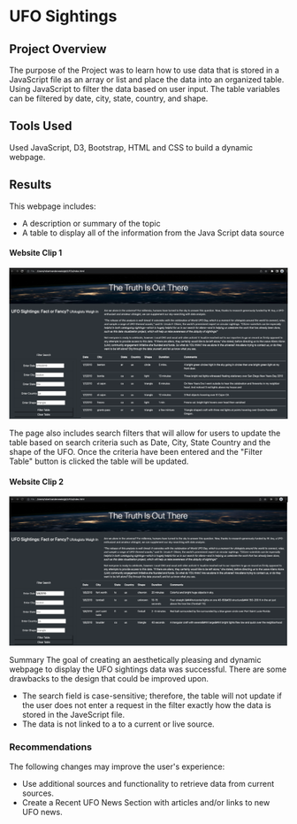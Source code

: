 # UFO Sightings 

## Project Overview
The purpose of the Project was to learn how to use data that is stored in a JavaScript file as an array or list and place the data into an organized table. Using JavaScript to filter the data based on user input. The table variables can be filtered by date, city, state, country, and shape.

## Tools Used

Used JavaScript, D3, Bootstrap, HTML and CSS to build a dynamic webpage.

## Results

This webpage includes:
- A description or summary of the topic
- A table to display all of the information from the Java Script data source


#### Website Clip 1
![image](https://github.com/blueschistrocks/UFOs/blob/72b4583d3283495f355e4903f3aecb5885fb8b1c/static/images/Image-1.png)<br>

The page also includes search filters that will allow for users to update the table based on search criteria such as Date, City, State Country and the shape of the UFO. Once the criteria have been entered and the "Filter Table" button is clicked the table will be updated.  
#### Website Clip 2
![image](https://github.com/blueschistrocks/UFOs/blob/72b4583d3283495f355e4903f3aecb5885fb8b1c/static/images/Image-2.png)<br>


Summary
The goal of creating an aesthetically pleasing and dynamic webpage to display the UFO sightings data was successful.  There are some drawbacks to the design that could be improved upon.

- The search field is case-sensitive; therefore, the table will not update if the user does not enter a request in the filter exactly how the data is stored in the JaveScript file.
- The data is not linked to a to a current or live source.
### Recommendations
The following changes may improve the user's experience:
- Use additional sources and functionality to retrieve data from current sources.
- Create a Recent UFO News Section with articles and/or links to new UFO news.


